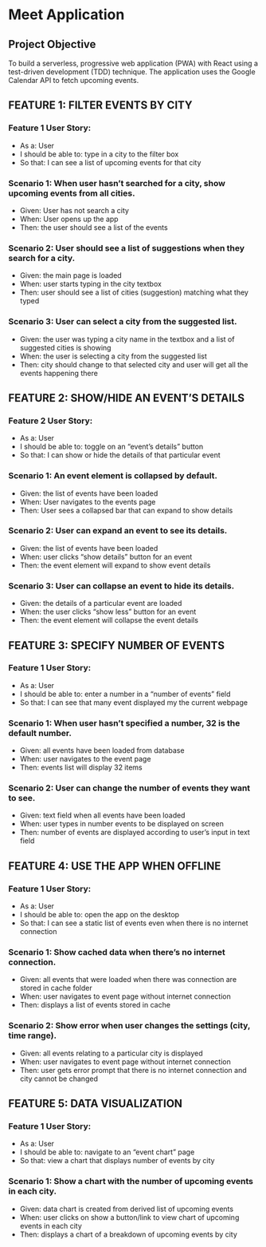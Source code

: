 # Meet Application

## Project Objective
To build a serverless, progressive web application (PWA) with React using a
test-driven development (TDD) technique. The application uses the Google
Calendar API to fetch upcoming events.

## FEATURE 1: FILTER EVENTS BY CITY

### Feature 1 User Story:
 - As a: User
 - I should be able to: type in a city to the filter box
 - So that: I can see a list of upcoming events for that city

### Scenario 1: When user hasn’t searched for a city, show upcoming events from all cities.
 - Given: User has not search a city
 - When: User opens up the app
 - Then: the user should see a list of the events

### Scenario 2: User should see a list of suggestions when they search for a city.
 - Given: the main page is loaded
 - When: user starts typing in the city textbox
 - Then: user should see a list of cities (suggestion) matching what they typed

### Scenario 3: User can select a city from the suggested list.
 - Given: the user was typing a city name in the textbox and a list of suggested cities is showing
 - When: the user is selecting a city from the suggested list
 - Then: city should change to that selected city and user will get all the events happening there


## FEATURE 2: SHOW/HIDE AN EVENT’S DETAILS

### Feature 2 User Story:
 - As a: User
 - I should be able to: toggle on an “event’s details” button
 - So that: I can show or hide the details of that particular event

### Scenario 1: An event element is collapsed by default.
 - Given: the list of events have been loaded
 - When: User navigates to the events page
 - Then: User sees a collapsed bar that can expand to show details
### Scenario 2: User can expand an event to see its details.
 - Given: the list of events have been loaded
 - When: user clicks “show details” button for an event
 - Then: the event element will expand to show event details
### Scenario 3: User can collapse an event to hide its details.
 - Given: the details of a particular event are loaded
 - When: the user clicks “show less” button for an event
 - Then: the event element will collapse the event details


## FEATURE 3: SPECIFY NUMBER OF EVENTS

### Feature 1 User Story:
 - As a: User
 - I should be able to: enter a number in a “number of events” field
 - So that: I can see that many event displayed my the current webpage

### Scenario 1: When user hasn’t specified a number, 32 is the default number.
 - Given: all events have been loaded from database
 - When: user navigates to the event page
 - Then: events list will display 32 items
### Scenario 2: User can change the number of events they want to see.
 - Given: text field when all events have been loaded
 - When: user types in number events to be displayed on screen
 - Then: number of events are displayed according to user’s input in text field


## FEATURE 4: USE THE APP WHEN OFFLINE

### Feature 1 User Story:
 - As a: User
 - I should be able to: open the app on the desktop
 - So that: I can see a static list of events even when there is no internet connection

### Scenario 1: Show cached data when there’s no internet connection.
 - Given: all events that were loaded when there was connection are stored in cache folder
 - When: user navigates to event page without internet connection
 - Then: displays a list of events stored in cache
### Scenario 2: Show error when user changes the settings (city, time range).
 - Given: all events relating to a particular city is displayed
 - When: user navigates to event page without internet connection
 - Then: user gets error prompt that there is no internet connection and city cannot be changed


## FEATURE 5: DATA VISUALIZATION

### Feature 1 User Story:
 - As a: User
 - I should be able to: navigate to an “event chart” page
 - So that: view a chart that displays number of events by city

### Scenario 1: Show a chart with the number of upcoming events in each city.
 - Given: data chart is created from derived list of upcoming events
 - When: user clicks on show a button/link to view chart of upcoming events in each city 
 - Then: displays a chart of a breakdown of upcoming events by city
